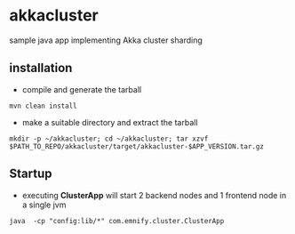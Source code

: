# akkacluster
sample java app implementing Akka cluster sharding

## installation 
- compile and generate the tarball

`mvn clean install`

- make a suitable directory and extract the  tarball 

`mkdir -p ~/akkacluster; cd ~/akkacluster; tar xzvf $PATH_TO_REPO/akkacluster/target/akkacluster-$APP_VERSION.tar.gz`


## Startup 
- executing **ClusterApp** will start 2 backend nodes and 1 frontend node in a single jvm

`java  -cp "config:lib/*" com.emnify.cluster.ClusterApp`

